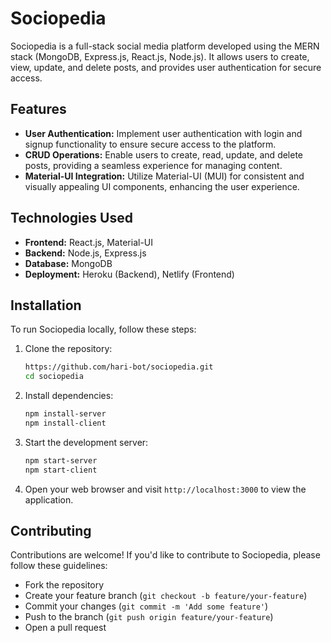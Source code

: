 # Sociopedia

Sociopedia is a full-stack social media platform developed using the MERN stack (MongoDB, Express.js, React.js, Node.js). It allows users to create, view, update, and delete posts, and provides user authentication for secure access.

## Features

- **User Authentication:** Implement user authentication with login and signup functionality to ensure secure access to the platform.
- **CRUD Operations:** Enable users to create, read, update, and delete posts, providing a seamless experience for managing content.
- **Material-UI Integration:** Utilize Material-UI (MUI) for consistent and visually appealing UI components, enhancing the user experience.

## Technologies Used

- **Frontend:** React.js, Material-UI
- **Backend:** Node.js, Express.js
- **Database:** MongoDB
- **Deployment:** Heroku (Backend), Netlify (Frontend)

## Installation

To run Sociopedia locally, follow these steps:

1. Clone the repository:

   ```bash
   https://github.com/hari-bot/sociopedia.git
   cd sociopedia
   ```

2. Install dependencies:

   ```bash
   npm install-server
   npm install-client
   
   ```

3. Start the development server:

   ```bash
   npm start-server
   npm start-client
   
   ```

4. Open your web browser and visit `http://localhost:3000` to view the application.

## Contributing

Contributions are welcome! If you'd like to contribute to Sociopedia, please follow these guidelines:

- Fork the repository
- Create your feature branch (`git checkout -b feature/your-feature`)
- Commit your changes (`git commit -m 'Add some feature'`)
- Push to the branch (`git push origin feature/your-feature`)
- Open a pull request

